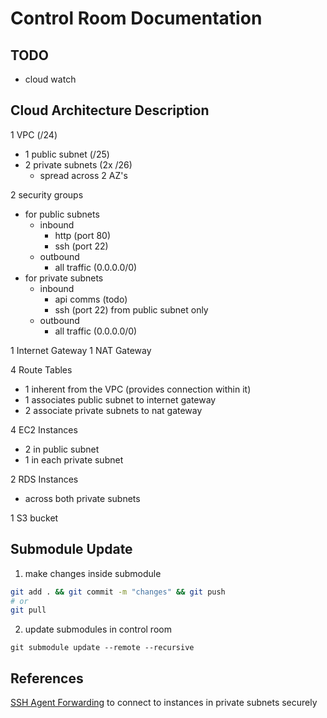 # Control Room Documentation

## TODO 
- cloud watch

## Cloud Architecture Description
1 VPC (/24)

- 1 public subnet (/25)
- 2 private subnets (2x /26)
  - spread across 2 AZ's
  
2 security groups
- for public subnets
  - inbound
    - http (port 80)
    - ssh (port 22)
  - outbound
    - all traffic (0.0.0.0/0)
- for private subnets
  - inbound
    - api comms (todo)
    - ssh (port 22) from public subnet only
  - outbound
    - all traffic (0.0.0.0/0)

1 Internet Gateway
1 NAT Gateway

4 Route Tables
- 1 inherent from the VPC (provides connection within it)
- 1 associates public subnet to internet gateway
- 2 associate private subnets to nat gateway

4 EC2 Instances
- 2 in public subnet
- 1 in each private subnet

2 RDS Instances
- across both private subnets
  
1 S3 bucket

## Submodule Update
1. make changes inside submodule
```bash
git add . && git commit -m "changes" && git push
# or
git pull
```

2. update submodules in control room
```
git submodule update --remote --recursive
```

## References
[SSH Agent Forwarding](https://mistwire.com/ssh-agent-forwarding-in-aws/) to connect to instances in private subnets securely
